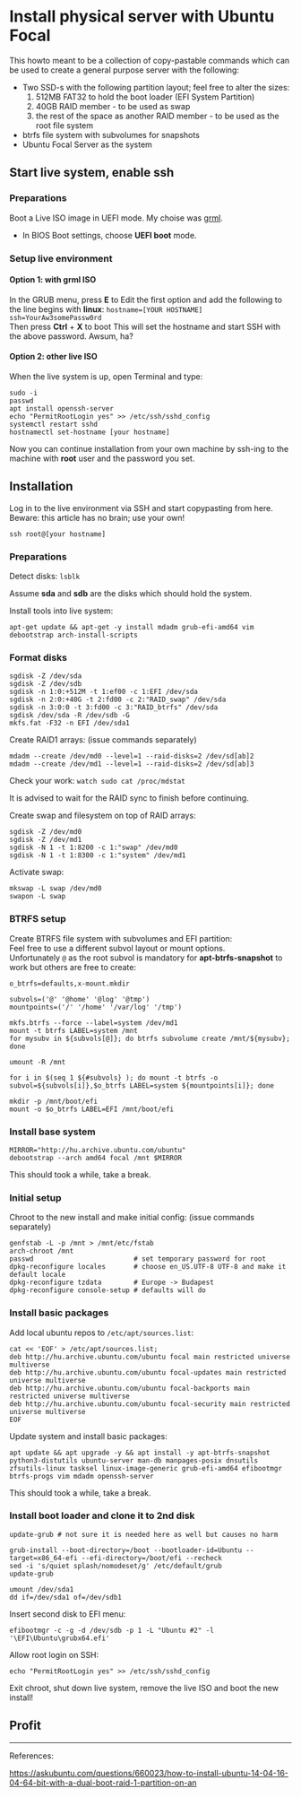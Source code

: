 # Install physical server with Ubuntu Focal

This howto meant to be a collection of copy-pastable commands which can be used to create a general purpose server with the following:
* Two SSD-s with the following partition layout; feel free to alter the sizes:
  1. 512MB FAT32 to hold the boot loader (EFI System Partition)
  1. 40GB RAID member - to be used as swap
  1. the rest of the space as another RAID member - to be used as the root file system
* btrfs file system with subvolumes for snapshots
* Ubuntu Focal Server as the system

## Start live system, enable ssh

### Preparations
Boot a Live ISO image in UEFI mode. My choise was [grml](https://grml.org/).
* In BIOS Boot settings, choose **UEFI boot** mode.

### Setup live environment
#### Option 1: with grml ISO
In the GRUB menu, press **E** to Edit the first option and add the following to the line begins with **linux**: `hostname=[YOUR HOSTNAME] ssh=YourAw3somePassw0rd`\
Then press **Ctrl** + **X** to boot
This will set the hostname and start SSH with the above password. Awsum, ha?

#### Option 2: other live ISO
When the live system is up, open Terminal and type:
```
sudo -i
passwd
apt install openssh-server
echo "PermitRootLogin yes" >> /etc/ssh/sshd_config
systemctl restart sshd
hostnamectl set-hostname [your hostname]
```

Now you can continue installation from your own machine by ssh-ing to the machine with **root** user and the password you set.

## Installation 

Log in to the live environment via SSH and start copypasting from here.\
Beware: this article has no brain; use your own!

`ssh root@[your hostname]`

### Preparations

Detect disks:
`lsblk`

Assume **sda** and **sdb** are the disks which should hold the system.

Install tools into live system:
```
apt-get update && apt-get -y install mdadm grub-efi-amd64 vim debootstrap arch-install-scripts
```
### Format disks

```
sgdisk -Z /dev/sda
sgdisk -Z /dev/sdb
sgdisk -n 1:0:+512M -t 1:ef00 -c 1:EFI /dev/sda
sgdisk -n 2:0:+40G -t 2:fd00 -c 2:"RAID_swap" /dev/sda
sgdisk -n 3:0:0 -t 3:fd00 -c 3:"RAID_btrfs" /dev/sda
sgdisk /dev/sda -R /dev/sdb -G
mkfs.fat -F32 -n EFI /dev/sda1
```

Create RAID1 arrays: (issue commands separately)
```
mdadm --create /dev/md0 --level=1 --raid-disks=2 /dev/sd[ab]2
mdadm --create /dev/md1 --level=1 --raid-disks=2 /dev/sd[ab]3
```
Check your work: 
```watch sudo cat /proc/mdstat```

It is advised to wait for the RAID sync to finish before continuing.<br>

Create swap and filesystem on top of RAID arrays:
```
sgdisk -Z /dev/md0
sgdisk -Z /dev/md1
sgdisk -N 1 -t 1:8200 -c 1:"swap" /dev/md0
sgdisk -N 1 -t 1:8300 -c 1:"system" /dev/md1
```

Activate swap:
```
mkswap -L swap /dev/md0
swapon -L swap
```

### BTRFS setup

Create BTRFS file system with subvolumes and EFI partition:\
Feel free to use a different subvol layout or mount options.\
Unfortunately `@` as the root subvol is mandatory for **apt-btrfs-snapshot** to work but others are free to create:
```
o_btrfs=defaults,x-mount.mkdir

subvols=('@' '@home' '@log' '@tmp')
mountpoints=('/' '/home' '/var/log' '/tmp')

mkfs.btrfs --force --label=system /dev/md1
mount -t btrfs LABEL=system /mnt
for mysubv in ${subvols[@]}; do btrfs subvolume create /mnt/${mysubv}; done

umount -R /mnt

for i in $(seq 1 ${#subvols} ); do mount -t btrfs -o subvol=${subvols[i]},$o_btrfs LABEL=system ${mountpoints[i]}; done

mkdir -p /mnt/boot/efi
mount -o $o_btrfs LABEL=EFI /mnt/boot/efi
```

### Install base system

```
MIRROR="http://hu.archive.ubuntu.com/ubuntu"
debootstrap --arch amd64 focal /mnt $MIRROR
```
This should took a while, take a break.

### Initial setup
Chroot to the new install and make initial config: (issue commands separately)
```
genfstab -L -p /mnt > /mnt/etc/fstab
arch-chroot /mnt
passwd                         # set temporary password for root
dpkg-reconfigure locales       # choose en_US.UTF-8 UTF-8 and make it default locale
dpkg-reconfigure tzdata        # Europe -> Budapest
dpkg-reconfigure console-setup # defaults will do
```

### Install basic packages
Add local ubuntu repos to `/etc/apt/sources.list`:
```
cat << 'EOF' > /etc/apt/sources.list;
deb http://hu.archive.ubuntu.com/ubuntu focal main restricted universe multiverse
deb http://hu.archive.ubuntu.com/ubuntu focal-updates main restricted universe multiverse
deb http://hu.archive.ubuntu.com/ubuntu focal-backports main restricted universe multiverse
deb http://hu.archive.ubuntu.com/ubuntu focal-security main restricted universe multiverse
EOF
```

Update system and install basic packages:
```
apt update && apt upgrade -y && apt install -y apt-btrfs-snapshot python3-distutils ubuntu-server man-db manpages-posix dnsutils zfsutils-linux tasksel linux-image-generic grub-efi-amd64 efibootmgr btrfs-progs vim mdadm openssh-server
```
This should took a while, take a break.

### Install boot loader and clone it to 2nd disk
```
update-grub # not sure it is needed here as well but causes no harm

grub-install --boot-directory=/boot --bootloader-id=Ubuntu --target=x86_64-efi --efi-directory=/boot/efi --recheck
sed -i 's/quiet splash/nomodeset/g' /etc/default/grub
update-grub

umount /dev/sda1
dd if=/dev/sda1 of=/dev/sdb1
```

Insert second disk to EFI menu:
```
efibootmgr -c -g -d /dev/sdb -p 1 -L "Ubuntu #2" -l '\EFI\Ubuntu\grubx64.efi'
```

Allow root login on SSH: 
```
echo "PermitRootLogin yes" >> /etc/ssh/sshd_config
```

Exit chroot, shut down live system, remove the live ISO and boot the new install!


## Profit

------

References:

https://askubuntu.com/questions/660023/how-to-install-ubuntu-14-04-16-04-64-bit-with-a-dual-boot-raid-1-partition-on-an
